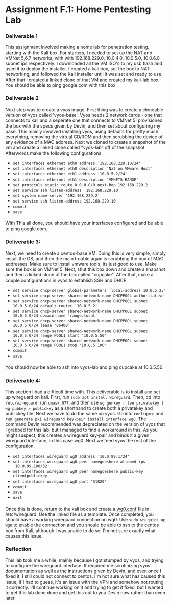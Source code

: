 # Assignment F.1: Home Pentesting Lab


### Deliverable 1
This assignment involved making a home lab for penetration testing, starting with the Kali box. For starters, I needed to set up the NAT anb VMNet 5,6,7 networks, with
with 192.168.229.0, 10.0.4.0, 10.0.5.0, 10.0.6.0 subnet ips respectively. I downloaded all the VM ISO's to my usb flash and used it to deploy the installer. I created a kali box, set the box to NAT networking, and followed the Kali installer until it was set and ready to use. After that I created a linked clone of that VM and created my kali-lab box. You should be able to ping google.com with this box

### Deliverable 2
Next step was to create a vyos image. First thing was to create a cloneable version of vyos called 'vyos-base'. Vyos needs 2 network cards - one that connects to kali and a seperate one that connects to VMNet 5I provisioned the box with the specs given by Devin, and then set about configuring my base. This mainly involved installing vyos, using defaults for pretty much everything, removing the virtual CD/ROM and then scrubbing the device of any evidence of a MAC address. Next we cloned to create a snapshot of the vm and create a linked clone called "vyos-lab" off of the snapshot. Afterwords make the following configurations.
* `set interfaces ethernet eth0 address '192.168.229.10/24'`
* `set interfaces ethernet eth0 description 'Nat on VMware Host'`
* `set interfaces ethernet eth1 address '10.0.5.2/24'`
* `set interfaces ethernet eth1 description 'VMNET5-RANGE'`
* `set protocols static route 0.0.0.0/0 next-hop 192.168.229.2`
* `set service ssh listen-address '192.168.229.10'`
* `set system name-server '192.168.229.2'`
* `set service ssh listen-address 192.168.229.10`
* `commit`
* `save`
####
With This all done, you should have your interfaces configured and be able to ping google.com.

### Deliverable 3:
Next, we need to create a centos-base VM. Doing this is very simple, simply install the OS, and then the main trouble again is scrubbing the box of MAC addresses. Make sure to install vmware tools, its just good to use. Make sure the box is on VMNet 5. Next, shut this box down and create a snapshot and then a linked clone of the box called "cupcake". After that, make a couple configurations in vyos to establish SSH and DHCP.
* `set service dhcp-server global-parameters 'local-address 10.0.5.2;'`
* `set service dhcp-server shared-network-name DHCPPOOL authoritative`
* `set service dhcp-server shared-network-name DHCPPOOL subnet 10.0.5.0/24 default-router '10.0.5.2'`
* `set service dhcp-server shared-network-name DHCPPOOL subnet 10.0.5.0/24 domain-name 'range.local'`
* `set service dhcp-server shared-network-name DHCPPOOL subnet 10.0.5.0/24 lease '86400'`
* `set service dhcp-server shared-network-name DHCPPOOL subnet 10.0.5.0/24 range POOL1 start '10.0.5.50'`
* `set service dhcp-server shared-network-name DHCPPOOL subnet 10.0.5.0/24 range POOL1 stop '10.0.5.100'`
* `commit`
* `save`
####
You should now be able to ssh into vyos-lab and ping cupcake at 10.0.5.50.


### Deliverable 4:
This section I had a difficult time with. This deliverable is to install and set up wireguard on kali. First, run `sudo apt install wireguard`. Then, cd into `/etc/wireguard`. run `umask 077`, and then use `wg genkey | tee privatekey | wg pubkey > publickey` as a shorthand to create both a privatekey and publickey file. Next we have to do the same on vyos. Go into `configure` and `run generate pki wireguard key-pair install interface wg0`. The command Devin recommended was depreciated on the version of vyos that I grabbed for this lab, but I managed to find a workaround in this. As you might suspect, this creates a wireguard key-pair and binds it a given wireguard interface, in this case wg0. Next we feed vyos the rest of the configuration.
* `set interfaces wireguard wg0 address '10.0.99.1/24'`
* `set interfaces wireguard wg0 peer namegoeshere allowed-ips '10.0.99.100/32'`
* `set interfaces wireguard wg0 peer namegoeshere public-key clientpublickey`
* `set interfaces wireguard wg0 port '51820'`
* `commit`
* `save`
* `exit`
####
Once this is done, return to the kali box and create a [wg0.conf](wg0.conf.wack) file in /etc/wireguard. Use the linked file as a template. Once completed, you should have a working wireguard connection on wg0. Use `sudo wg-quick up wg0` to enable the connection and you should be able to ssh to the centos box from Kali, although I was unable to do so. I'm not sure exactly what causes this issue.


### Reflection
This lab took me a while, mainly because I got stumped by vyos, and trying to configure the wireguard interface. It required me scrutinizing vyos' documentation as well as the instructions given by Devin, and even once I fixed it, I still could not connect to centos. I'm not sure what has caused this issue, if I had to guess, it's an issue with the VPN and somehow not routing it correctly. I'll continue working on it and trying to get it fixed, but I wanted to get this lab done done and get this out to you Devin now rather than even later.


